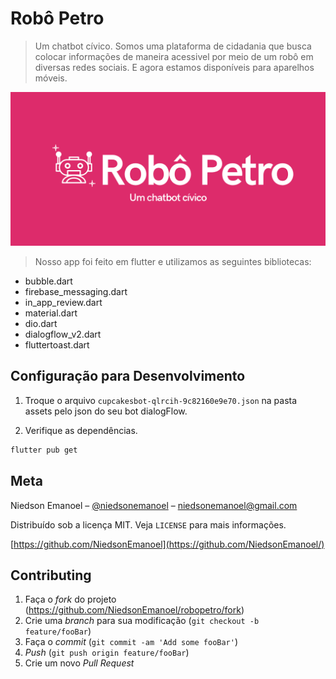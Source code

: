 # Robô Petro
> Um chatbot cívico. Somos uma plataforma de cidadania que busca colocar informações de maneira acessivel por meio de um robô em diversas redes sociais. E agora estamos disponíveis para aparelhos móveis.

![](/assets/title.png)

>Nosso app foi feito em flutter e utilizamos as seguintes bibliotecas:
* bubble.dart
* firebase_messaging.dart
* in_app_review.dart
* material.dart
* dio.dart
* dialogflow_v2.dart
* fluttertoast.dart

## Configuração para Desenvolvimento

1. Troque o arquivo `cupcakesbot-qlrcih-9c82160e9e70.json` na pasta assets pelo json do seu bot dialogFlow.

2. Verifique as dependências.
```sh
flutter pub get
```
## Meta

Niedson Emanoel – [@niedsonemanoel](https://twitter.com/niedsonemanoel) – niedsonemanoel@gmail.com

Distribuído sob a licença MIT. Veja `LICENSE` para mais informações.

[https://github.com/NiedsonEmanoel](https://github.com/NiedsonEmanoel/)

## Contributing

1. Faça o _fork_ do projeto (<https://github.com/NiedsonEmanoel/robopetro/fork>)
2. Crie uma _branch_ para sua modificação (`git checkout -b feature/fooBar`)
3. Faça o _commit_ (`git commit -am 'Add some fooBar'`)
4. _Push_ (`git push origin feature/fooBar`)
5. Crie um novo _Pull Request_

[npm-image]: https://img.shields.io/npm/v/datadog-metrics.svg?style=flat-square
[npm-url]: https://npmjs.org/package/datadog-metrics
[npm-downloads]: https://img.shields.io/npm/dm/datadog-metrics.svg?style=flat-square
[travis-image]: https://img.shields.io/travis/dbader/node-datadog-metrics/master.svg?style=flat-square
[travis-url]: https://travis-ci.org/dbader/node-datadog-metrics
[wiki]: https://github.com/NiedsonEmanoel/robopetro/wiki